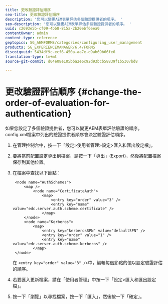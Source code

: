 ```yaml
---
title: 更改驗證評估順序
seo-title: 更改驗證評估順序
description: '您可以變更AEM表單評估多個驗證提供者的順序。 '
seo-description: '您可以變更AEM表單評估多個驗證提供者的順序。 '
uuid: c2693e5b-cf09-4bb8-815a-2b20ebf6eea0
contentOwner: admin
content-type: reference
geptopics: SG_AEMFORMS/categories/configuring_user_management
products: SG_EXPERIENCEMANAGER/6.4/FORMS
discoiquuid: 5434df9c-ecf6-450a-aa7e-d9ab69b66fe6
translation-type: tm+mt
source-git-commit: d04e08e105bba2e6c92d93bcb58839f1b5307bd8

---
```



# 更改驗證評估順序 {#change-the-order-of-evaluation-for-authentication}

如果您設定了多個驗證提供者，您可以變更AEM表單評估驗證的順序。 config.xml檔案中列出的驗證提供者順序會決定驗證評估順序。

1. 在管理控制台中，按一下「設定>使用者管理>設定>匯入和匯出設定檔」。
1. 要將當前配置設定導出到檔案，請按一下「導出」(Export)，然後將配置檔案保存到其他位置。
1. 在檔案中查找以下節點：

   ```as3
    <node name="AuthSchemes"> 
        <map />  
            <node name="CertificateAuth"> 
                <map> 
                    <entry key="order" value="3" />  
                    <entry key="name" value="edc.server.auth.scheme.certificate" />  
                </map> 
        </node> 
        <node name="Kerberos"> 
            <map> 
                <entry key="kerberosSPN" value="defaultSPN" />  
                <entry key="order" value="1" />  
                <entry key="name" value="edc.server.auth.scheme.kerberos" />  
            </map> 
    </node>
   ```

   在 `<entry key="order" value="3" />`中，編輯每個節點的值以設定驗證評估的順序。

1. 若要匯入更新檔案，請在「使用者管理」中按一下「設定>匯入和匯出設定檔」。
1. 按一下「瀏覽」以尋找檔案，按一下「匯入」，然後按一下「確定」。

